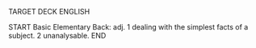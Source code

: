 TARGET DECK
ENGLISH

START
Basic
Elementary
Back: adj. 1 dealing with the simplest facts of a subject. 2 unanalysable.
END
